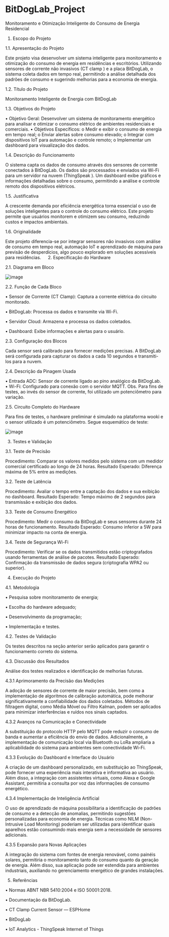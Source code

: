 # BitDogLab_Project
Monitoramento e Otimização Inteligente do Consumo de Energia Residencial


1. Escopo do Projeto
   
1.1. Apresentação do Projeto

Este projeto visa desenvolver um sistema inteligente para monitoramento e otimização do consumo de energia em residências e escritórios. Utilizando sensores de corrente não invasivos (CT clamp ) e a placa BitDogLab,  o sistema coleta dados em tempo real, permitindo a análise detalhada dos padrões de consumo e sugerindo melhorias para a economia de energia.

1.2. Título do Projeto

Monitoramento Inteligente de Energia com BitDogLab

1.3. Objetivos do Projeto

•	Objetivo Geral: Desenvolver um sistema de monitoramento energético para analisar e otimizar o consumo elétrico de ambientes residenciais e comerciais.
•	Objetivos Específicos: 
o	Medir e exibir o consumo de energia em tempo real;
o	Enviar alertas sobre consumo elevado;
o	Integrar com dispositivos IoT para automação e controle remoto;
o	Implementar um dashboard para visualização dos dados.

1.4. Descrição do Funcionamento

O sistema capta os dados de consumo através dos sensores de corrente conectados à BitDogLab. Os dados são processados e enviados via Wi-Fi para um servidor na nuvem (ThingSpeak ). Um dashboard exibe gráficos e informações detalhadas sobre o consumo, permitindo a análise e controle remoto dos dispositivos elétricos.

1.5. Justificativa

A crescente demanda por eficiência energética torna essencial o uso de soluções inteligentes para o controle do consumo elétrico. Este projeto permite que usuários monitorem e otimizem seu consumo, reduzindo custos e impactos ambientais.

1.6. Originalidade

Este projeto diferencia-se por integrar sensores não invasivos com análise de consumo em tempo real, automação IoT e aprendizado de máquina para previsão de desperdícios, algo pouco explorado em soluções acessíveis para residências.
 
2. Especificação do Hardware

2.1. Diagrama em Bloco

 ![image](https://github.com/user-attachments/assets/51c73e50-d43f-4ebf-8003-237e0df6eb75)

2.2. Função de Cada Bloco

•	Sensor de Corrente (CT Clamp): Captura a corrente elétrica do circuito monitorado.

•	BitDogLab: Processa os dados e transmite via Wi-Fi.

•	Servidor Cloud: Armazena e processa os dados coletados.

•	Dashboard: Exibe informações e alertas para o usuário.

2.3. Configuração dos Blocos

Cada sensor será calibrado para fornecer medições precisas. A BitDogLab será configurada para capturar os dados a cada 10 segundos e transmiti-los para a nuvem.

2.4. Descrição da Pinagem Usada

•	Entrada ADC: Sensor de corrente ligado ao pino analógico da BitDogLab.
•	Wi-Fi: Configurado para conexão com o servidor MQTT.
Obs. Para fins de testes, ao invés do sensor de corrente, foi utilizado um potenciômetro para variação.

2.5. Circuito Completo do Hardware

Para fins de testes, o hardware preliminar é simulado na plataforma wooki e o sensor utilizado é um potenciômetro. Segue esquemático de teste:

![image](https://github.com/user-attachments/assets/ddd0c737-7816-40a5-87a9-9d42c947729a)

3. Testes e Validação
   
3.1. Teste de Precisão

Procedimento: Comparar os valores medidos pelo sistema com um medidor comercial certificado ao longo de 24 horas.
Resultado Esperado: Diferença máxima de 5% entre as medições.

3.2. Teste de Latência

Procedimento: Avaliar o tempo entre a captação dos dados e sua exibição no dashboard.
Resultado Esperado: Tempo máximo de 2 segundos para transmissão e exibição dos dados.

3.3. Teste de Consumo Energético

Procedimento: Medir o consumo da BitDogLab e seus sensores durante 24 horas de funcionamento.
Resultado Esperado: Consumo inferior a 5W para minimizar impacto na conta de energia.

3.4. Teste de Segurança Wi-Fi

Procedimento: Verificar se os dados transmitidos estão criptografados usando ferramentas de análise de pacotes.
Resultado Esperado: Confirmação da transmissão de dados segura (criptografia WPA2 ou superior).
 

4. Execução do Projeto

4.1. Metodologia

•	Pesquisa sobre monitoramento de energia;

•	Escolha do hardware adequado;

•	Desenvolvimento da programação;

•	Implementação e testes.

4.2. Testes de Validação

Os testes descritos na seção anterior serão aplicados para garantir o funcionamento correto do sistema.

4.3. Discussão dos Resultados

Análise dos testes realizados e identificação de melhorias futuras.

4.3.1 Aprimoramento da Precisão das Medições

A adoção de sensores de corrente de maior precisão, bem como a implementação de algoritmos de calibração automática, pode melhorar significativamente a confiabilidade dos dados coletados. Métodos de filtragem digital, como Média Móvel ou Filtro Kalman, podem ser aplicados para minimizar interferências e ruídos nos sinais captados.

4.3.2 Avanços na Comunicação e Conectividade

A substituição do protocolo HTTP pelo MQTT pode reduzir o consumo de banda e aumentar a eficiência do envio de dados. Adicionalmente, a implementação de comunicação local via Bluetooth ou LoRa ampliaria a aplicabilidade do sistema para ambientes sem conectividade Wi-Fi.

4.3.3 Evolução do Dashboard e Interface do Usuário

A criação de um dashboard personalizado, em substituição ao ThingSpeak, pode fornecer uma experiência mais interativa e informativa ao usuário. Além disso, a integração com assistentes virtuais, como Alexa e Google Assistant, permitiria a consulta por voz das informações de consumo energético.

4.3.4 Implementação de Inteligência Artificial

O uso de aprendizado de máquina possibilitaria a identificação de padrões de consumo e a detecção de anomalias, permitindo sugestões personalizadas para economia de energia. Técnicas como NILM (Non-Intrusive Load Monitoring) poderiam ser utilizadas para identificar quais aparelhos estão consumindo mais energia sem a necessidade de sensores adicionais.

4.3.5 Expansão para Novas Aplicações

A integração do sistema com fontes de energia renovável, como painéis solares, permitiria o monitoramento tanto do consumo quanto da geração de energia. Além disso, sua aplicação pode ser estendida para ambientes industriais, auxiliando no gerenciamento energético de grandes instalações.

5. Referências

•	Normas ABNT NBR 5410:2004 e ISO 50001:2018.

•	Documentação da BitDogLab.

•	CT Clamp Current Sensor — ESPHome

•	BitDogLab

•	IoT Analytics - ThingSpeak Internet of Things
